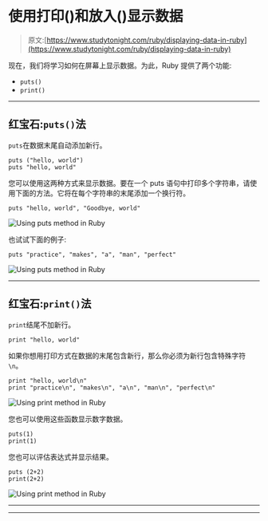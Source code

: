 # 使用打印()和放入()显示数据

> 原文:[https://www.studytonight.com/ruby/displaying-data-in-ruby](https://www.studytonight.com/ruby/displaying-data-in-ruby)

现在，我们将学习如何在屏幕上显示数据。为此，Ruby 提供了两个功能:

*   `puts()`
*   `print()`

* * *

## 红宝石:`puts()`法

`puts`在数据末尾自动添加新行。

```
puts ("hello, world")
puts "hello, world"
```

您可以使用这两种方式来显示数据。要在一个 puts 语句中打印多个字符串，请使用下面的方法。它将在每个字符串的末尾添加一个换行符。

```
puts "hello, world", "Goodbye, world"
```

![Using puts method in Ruby](../Images/3a4e1bf5b4758eebb3498647414df2cf.png)

也试试下面的例子:

```
puts "practice", "makes", "a", "man", "perfect"
```

![Using puts method in Ruby](../Images/97aa76215ba4ae20b2fd5c851865bbd7.png)

* * *

## 红宝石:`print()`法

`print`结尾不加新行。

```
print "hello, world"
```

如果你想用打印方式在数据的末尾包含新行，那么你必须为新行包含特殊字符`\n`。

```
print "hello, world\n"
print "practice\n", "makes\n", "a\n", "man\n", "perfect\n"
```

![Using print method in Ruby](../Images/2b0463df4a5cf6f94e2cea45b360ba19.png)

您也可以使用这些函数显示数字数据。

```
puts(1)
print(1)
```

您也可以评估表达式并显示结果。

```
puts (2+2)
print(2+2)
```

![Using print method in Ruby](../Images/206257595696cd9d7306ec822aa7038a.png)

* * *

* * *